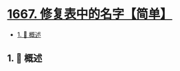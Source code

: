 # [1667. 修复表中的名字【简单】](https://github.com/Tdahuyou/TNotes.leetcode/tree/main/notes/1667.%20%E4%BF%AE%E5%A4%8D%E8%A1%A8%E4%B8%AD%E7%9A%84%E5%90%8D%E5%AD%97%E3%80%90%E7%AE%80%E5%8D%95%E3%80%91)

<!-- region:toc -->

- [1. 📝 概述](#1--概述)

<!-- endregion:toc -->

## 1. 📝 概述
